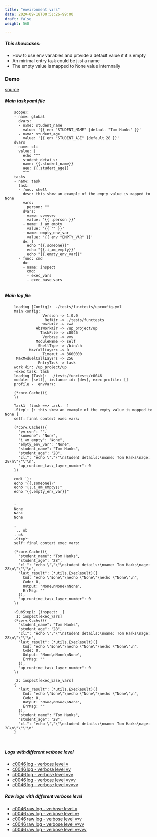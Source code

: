 ```yaml
---
title: "environment vars"
date: 2020-09-18T00:51:26+99:00
draft: false
weight: 560

---
```


##### This showcases:
  * How to use env variables and provide a default value if it is empty
  * An minimal entry task could be just a name
  * The empty value is mapped to None value internnally


### Demo








[source](https://github.com/upcmd/up/blob/master/tests/functests/c0046.yml)

##### Main task yaml file
```
    scopes:
    - name: global
      dvars:
      - name: student_name
        value: '{{ env "STUDENT_NAME" |default "Tom Hanks" }}'
      - name: student_age
        value: '{{ env "STUDENT_AGE" |default 28 }}'
    dvars:
    - name: cli
      value: |
        echo """
        student details:
        name: {{.student_name}}
        age: {{.student_age}}
        """
    tasks:
    - name: task
      task:
      - func: shell
        desc: this show an example of the empty value is mapped to None
        vars:
          person: ""
        dvars:
        - name: someone
          value: '{{ .person }}'
        - name: i_am_empty
          value: '{{ "" }}'
        - name: empty_env_var
          value: '{{ env "EMPTY_VAR" }}'
        do: |
          echo "{{.someone}}"
          echo "{{.i_am_empty}}"
          echo "{{.empty_env_var}}"
      - func: cmd
        do:
        - name: inspect
          cmd:
          - exec_vars
          - exec_base_vars
    
```
##### Main log file
```
    loading [Config]:  ./tests/functests/upconfig.yml
    Main config:
                 Version -> 1.0.0
                  RefDir -> ./tests/functests
                 WorkDir -> cwd
              AbsWorkDir -> /up_project/up
                TaskFile -> c0046
                 Verbose -> vvv
              ModuleName -> self
               ShellType -> /bin/sh
           MaxCallLayers -> 8
                 Timeout -> 3600000
     MaxModuelCallLayers -> 256
               EntryTask -> task
    work dir: /up_project/up
    -exec task: task
    loading [Task]:  ./tests/functests/c0046
    module: [self], instance id: [dev], exec profile: []
    profile -  envVars:
    
    (*core.Cache)({
    })
    
    Task1: [task ==> task:  ]
    -Step1: [: this show an example of the empty value is mapped to None ]
    self: final context exec vars:
    
    (*core.Cache)({
      "person": "",
      "someone": "None",
      "i_am_empty": "None",
      "empty_env_var": "None",
      "student_name": "Tom Hanks",
      "student_age": "28",
      "cli": "echo \"\"\"\nstudent details:\nname: Tom Hanks\nage: 28\n\"\"\"\n",
      "up_runtime_task_layer_number": 0
    })
    
    cmd( 1):
    echo "{{.someone}}"
    echo "{{.i_am_empty}}"
    echo "{{.empty_env_var}}"
    
    
    -
    None
    None
    None
    
    -
     .. ok
    . ok
    -Step2:
    self: final context exec vars:
    
    (*core.Cache)({
      "student_name": "Tom Hanks",
      "student_age": "28",
      "cli": "echo \"\"\"\nstudent details:\nname: Tom Hanks\nage: 28\n\"\"\"\n",
      "last_result": (*utils.ExecResult)({
        Cmd: "echo \"None\"\necho \"None\"\necho \"None\"\n",
        Code: 0,
        Output: "None\nNone\nNone",
        ErrMsg: ""
      }),
      "up_runtime_task_layer_number": 0
    })
    
    ~SubStep1: [inspect:  ]
     1: inspect[exec_vars]
    (*core.Cache)({
      "student_name": "Tom Hanks",
      "student_age": "28",
      "cli": "echo \"\"\"\nstudent details:\nname: Tom Hanks\nage: 28\n\"\"\"\n",
      "last_result": (*utils.ExecResult)({
        Cmd: "echo \"None\"\necho \"None\"\necho \"None\"\n",
        Code: 0,
        Output: "None\nNone\nNone",
        ErrMsg: ""
      }),
      "up_runtime_task_layer_number": 0
    })
    
     2: inspect[exec_base_vars]
    {
      "last_result": (*utils.ExecResult)({
        Cmd: "echo \"None\"\necho \"None\"\necho \"None\"\n",
        Code: 0,
        Output: "None\nNone\nNone",
        ErrMsg: ""
      }),
      "student_name": "Tom Hanks",
      "student_age": "28",
      "cli": "echo \"\"\"\nstudent details:\nname: Tom Hanks\nage: 28\n\"\"\"\n"
    }
    
    
```


##### Logs with different verbose level
* [c0046 log - verbose level v](../../logs/c0046_v)
* [c0046 log - verbose level vv](../../logs/c0046_vv)
* [c0046 log - verbose level vvv](../../logs/c0046_vvvv)
* [c0046 log - verbose level vvvv](../../logs/c0046_vvvv)
* [c0046 log - verbose level vvvvv](../../logs/c0046_vvvvv)

##### Raw logs with different verbose level
* [c0046 raw log - verbose level v](../../reflogs/c0046_v.log)
* [c0046 raw log - verbose level vv](../../reflogs/c0046_vv.log)
* [c0046 raw log - verbose level vvv](../../reflogs/c0046_vvv.log)
* [c0046 raw log - verbose level vvvv](../../reflogs/c0046_vvvv.log)
* [c0046 raw log - verbose level vvvvv](../../reflogs/c0046_vvvvv.log)







